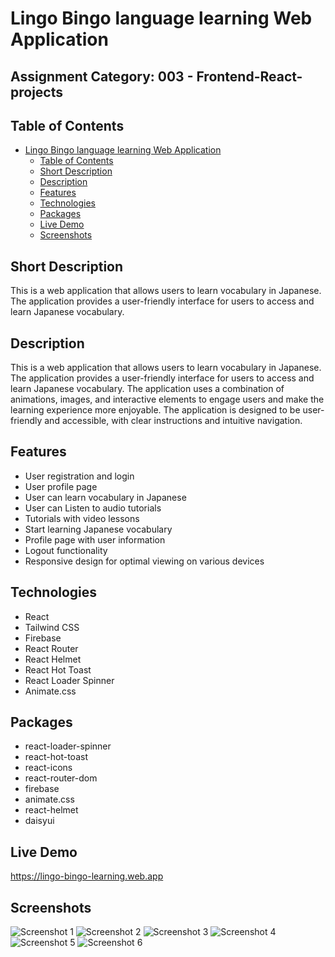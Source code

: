 # Lingo Bingo language learning Web Application

## Assignment Category: 003 - Frontend-React-projects

## Table of Contents

- [Lingo Bingo language learning Web Application](#lingo-bingo-language-learning-web-application)
  - [Table of Contents](#table-of-contents)
  - [Short Description](#short-description)
  - [Description](#description)
  - [Features](#features)
  - [Technologies](#technologies)
  - [Packages](#packages)
  - [Live Demo](#live-demo)
  - [Screenshots](#screenshots)

## Short Description

This is a web application that allows users to learn vocabulary in Japanese. The application provides a user-friendly interface for users to access and learn Japanese vocabulary.

## Description

This is a web application that allows users to learn vocabulary in Japanese. The application provides a user-friendly interface for users to access and learn Japanese vocabulary. The application uses a combination of animations, images, and interactive elements to engage users and make the learning experience more enjoyable. The application is designed to be user-friendly and accessible, with clear instructions and intuitive navigation.

## Features

- User registration and login
- User profile page
- User can learn vocabulary in Japanese
- User can Listen to audio tutorials
- Tutorials with video lessons
- Start learning Japanese vocabulary
- Profile page with user information
- Logout functionality
- Responsive design for optimal viewing on various devices

## Technologies

- React
- Tailwind CSS
- Firebase
- React Router
- React Helmet
- React Hot Toast
- React Loader Spinner
- Animate.css

## Packages

- react-loader-spinner
- react-hot-toast
- react-icons
- react-router-dom
- firebase
- animate.css
- react-helmet
- daisyui

## Live Demo

https://lingo-bingo-learning.web.app

## Screenshots

![Screenshot 1](/public/screenshot/home.jpeg)
![Screenshot 2](/public/screenshot/lesson.jpeg)
![Screenshot 3](/public/screenshot/lesson-list.jpeg)
![Screenshot 4](/public/screenshot/profile.jpeg)
![Screenshot 5](/public/screenshot/about.jpeg)
![Screenshot 6](/public/screenshot/register.jpeg)
